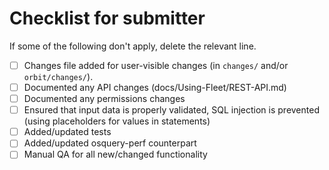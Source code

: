# Checklist for submitter

If some of the following don't apply, delete the relevant line.

- [ ] Changes file added for user-visible changes (in `changes/` and/or `orbit/changes/`).
- [ ] Documented any API changes (docs/Using-Fleet/REST-API.md)
- [ ] Documented any permissions changes
- [ ] Ensured that input data is properly validated, SQL injection is prevented (using placeholders for values in statements)
- [ ] Added/updated tests
- [ ] Added/updated osquery-perf counterpart
- [ ] Manual QA for all new/changed functionality
